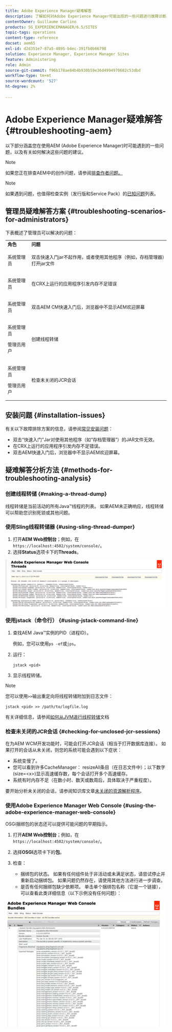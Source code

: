 ```yaml
---
title: Adobe Experience Manager疑难解答
description: 了解如何对Adobe Experience Manager可能出现的一些问题进行故障诊断。
contentOwner: Guillaume Carlino
products: SG_EXPERIENCEMANAGER/6.5/SITES
topic-tags: operations
content-type: reference
docset: aem65
exl-id: d2d351e7-87a5-4895-b4ec-391fb0b66798
solution: Experience Manager, Experience Manager Sites
feature: Administering
role: Admin
source-git-commit: f96b178ae84b4b930b59e36d4994970682c53dbd
workflow-type: tm+mt
source-wordcount: '527'
ht-degree: 2%

---
```


# Adobe Experience Manager疑难解答 {#troubleshooting-aem}

以下部分涵盖您在使用AEM (Adobe Experience Manager)时可能遇到的一些问题，以及有关如何解决这些问题的建议。

>[!NOTE]
>
>如果您正在排查AEM中的创作问题，请参阅[排查作者问题。](/help/sites-authoring/troubleshooting.md)

>[!NOTE]
>
>如果遇到问题，也值得检查实例（发行版和Service Pack）的[已知问题](/help/release-notes/release-notes.md)列表。

## 管理员疑难解答方案 {#troubleshooting-scenarios-for-administrators}

下表概述了管理员可以解决的问题：

<table>
 <tbody>
  <tr>
   <td><strong>角色</strong></td>
   <td><strong>问题 </strong></td>
  </tr>
  <tr>
   <td>系统管理员</td>
   <td><p>双击快速入门jar不起作用，或者使用其他程序（例如，存档管理器）打开jar文件</p> </td>
  </tr>
  <tr>
   <td><p>系统管理员</p> </td>
   <td><p>在CRX上运行的应用程序引发内存不足错误</p> </td>
  </tr>
  <tr>
   <td><p>系统管理员</p> </td>
   <td><p>双击AEM CM快速入门后，浏览器中不显示AEM欢迎屏幕</p> </td>
  </tr>
  <tr>
   <td><p>系统管理员</p> <p>管理员用户</p> </td>
   <td><p>创建线程转储</p> </td>
  </tr>
  <tr>
   <td><p>系统管理员</p> <p>管理员用户</p> </td>
   <td><p>检查未关闭的JCR会话</p> </td>
  </tr>
 </tbody>
</table>

## 安装问题 {#installation-issues}

有关以下故障排除方案的信息，请参阅[常见安装问题](/help/sites-deploying/troubleshooting.md#common-installation-issues)：

* 双击“快速入门”Jar对使用其他程序（如“存档管理器”）的JAR文件无效。
* 在CRX上运行的应用程序引发内存不足错误。
* 双击AEM快速入门后，浏览器中不显示AEM欢迎屏幕。

## 疑难解答分析方法 {#methods-for-troubleshooting-analysis}

### 创建线程转储 {#making-a-thread-dump}

线程转储是当前活动的所有Java™线程的列表。 如果AEM未正确响应，线程转储可以帮助您识别死锁或其他问题。

### 使用Sling线程转储器 {#using-sling-thread-dumper}

1. 打开&#x200B;**AEM Web控制台**；例如，在`https://localhost:4502/system/console/`。
1. 选择&#x200B;**Status**&#x200B;选项卡下的&#x200B;**Threads**。

![screen_shot_2012-02-13at43925pm](assets/screen_shot_2012-02-13at43925pm.png)

### 使用jstack（命令行） {#using-jstack-command-line}

1. 查找AEM Java™实例的PID（进程ID）。

   例如，您可以使用`ps -ef`或`jps`。

1. 运行：

   `jstack <pid>`

1. 显示线程转储。

>[!NOTE]
>
>您可以使用`>>`输出重定向将线程转储附加到日志文件：
>
>`jstack <pid> >> /path/to/logfile.log`

有关详细信息，请参阅[如何从JVM进行线程转储](https://experienceleague.adobe.com/docs/experience-cloud-kcs/kbarticles/KA-17452.html)文档

### 检查未关闭的JCR会话 {#checking-for-unclosed-jcr-sessions}

在为AEM WCM开发功能时，可能会打开JCR会话（相当于打开数据库连接）。 如果打开的会话从未关闭，则您的系统可能会遇到以下症状：

* 系统变慢了。
* 您可以看到许多CacheManager： resizeAll条目（在日志文件中）；以下数字(size=&lt;x>)显示高速缓存数，每个会话打开多个高速缓存。
* 系统有时内存不足（在数小时、数天或数周后，具体取决于严重程度）。

要开始分析未关闭的会话，请参阅知识库文章[未关闭的资源解析程序](https://experienceleague.adobe.com/en/docs/experience-cloud-kcs/kbarticles/ka-23761)。

### 使用Adobe Experience Manager Web Console {#using-the-adobe-experience-manager-web-console}

OSGi捆绑包的状态还可以提供可能问题的早期指示。

1. 打开&#x200B;**AEM Web控制台**；例如，在`https://localhost:4502/system/console/`。
1. 选择&#x200B;**OSGI**&#x200B;选项卡下的&#x200B;**包**。
1. 检查：

   * 捆绑包的状态。 如果有任何组件处于非活动或未满足状态，请尝试停止并重新启动捆绑包。 如果问题仍然存在，请使用其他方法进行进一步调查。
   * 是否有任何捆绑包缺少依赖项。 单击单个捆绑包名称（它是一个链接），可以查看此类详细信息（以下示例没有任何问题）：

![screen_shot_2012-02-13at44706pm](assets/screen_shot_2012-02-13at44706pm.png)
